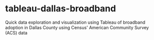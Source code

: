 # tableau-dallas-broadband
Quick data exploration and visualization using Tableau of broadband adoption in Dallas County using Census' American Community Survey (ACS) data 
